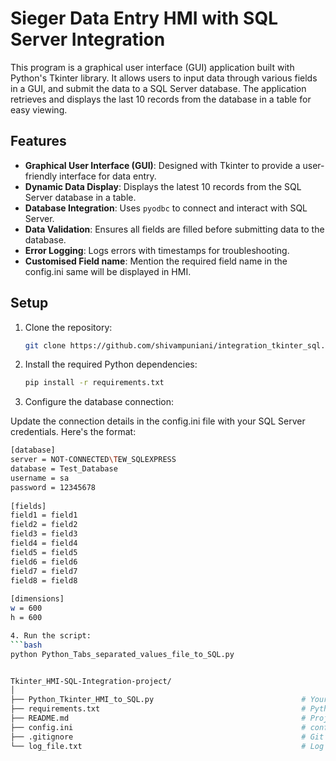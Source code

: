 # Sieger Data Entry HMI with SQL Server Integration

This program is a graphical user interface (GUI) application built with Python's Tkinter library. It allows users to input data through various fields in a GUI, and submit the data to a SQL Server database. The application retrieves and displays the last 10 records from the database in a table for easy viewing.

## Features

- **Graphical User Interface (GUI)**: Designed with Tkinter to provide a user-friendly interface for data entry.
- **Dynamic Data Display**: Displays the latest 10 records from the SQL Server database in a table.
- **Database Integration**: Uses `pyodbc` to connect and interact with SQL Server.
- **Data Validation**: Ensures all fields are filled before submitting data to the database.
- **Error Logging**: Logs errors with timestamps for troubleshooting.
- **Customised Field name**: Mention the required field name in the config.ini same will be displayed in HMI.


## Setup


1. Clone the repository:
   ```bash
   git clone https://github.com/shivampuniani/integration_tkinter_sql.git  

2. Install the required Python dependencies:
   ```bash
   pip install -r requirements.txt

3. Configure the database connection:

Update the connection details in the config.ini file with your SQL Server credentials. Here's the format:    

   ```bash
   [database]  
   server = NOT-CONNECTED\TEW_SQLEXPRESS  
   database = Test_Database  
   username = sa  
   password = 12345678  
     
   [fields]  
   field1 = field1  
   field2 = field2  
   field3 = field3  
   field4 = field4  
   field5 = field5  
   field6 = field6  
   field7 = field7  
   field8 = field8  
     
   [dimensions]  
   w = 600  
   h = 600 

4. Run the script:
   ```bash
   python Python_Tabs_separated_values_file_to_SQL.py


Tkinter_HMI-SQL-Integration-project/  
│  
├── Python_Tkinter_HMI_to_SQL.py                                 # Your main Python program  
├── requirements.txt                                             # Python dependencies  
├── README.md                                                    # Project documentation  
├── config.ini                                                   # config file to store and configure sql server and file data   
├── .gitignore                                                   # Git ignore rules  
└── log_file.txt                                                 # Log file (will be generated when running the program)  
